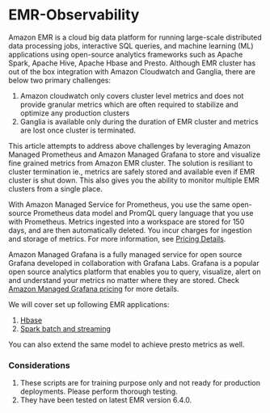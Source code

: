 # EMR-Observability

Amazon EMR is a cloud big data platform for running large-scale distributed data processing jobs, interactive SQL queries, and machine learning (ML) applications using open-source analytics frameworks such as Apache Spark, Apache Hive, Apache Hbase and Presto. Although EMR cluster has out of the box integration with Amazon Cloudwatch and Ganglia, there are below two primary challenges:
1. Amazon cloudwatch only covers cluster level metrics and does not provide granular metrics which are often required to stabilize and optimize any production clusters
2. Ganglia is available only during the duration of EMR cluster and metrics are lost once cluster is terminated. 

This article attempts to address above challenges by leveraging Amazon Managed Prometheus and Amazon Managed Grafana to store and visualize fine grained metrics from Amazon EMR cluster. The solution is resiliant to cluster termination ie., metrics are safely stored and available even if EMR cluster is shut down. This also gives you the ability to monitor multiple EMR clusters from a single place.  

With Amazon Managed Service for Prometheus, you use the same open-source Prometheus data model and PromQL query language that you use with Prometheus. Metrics ingested into a workspace are stored for 150 days, and are then automatically deleted. You incur charges for ingestion and storage of metrics. For more information, see [Pricing Details](https://aws.amazon.com/prometheus/pricing/). 

Amazon Managed Grafana is a fully managed service for open source Grafana developed in collaboration with Grafana Labs. Grafana is a popular open source analytics platform that enables you to query, visualize, alert on and understand your metrics no matter where they are stored. Check [Amazon Managed Grafana pricing](https://aws.amazon.com/grafana/pricing/) for more details. 

We will cover set up following EMR applications:
1. [Hbase](https://github.com/Anubhav02/EMR-Observability/tree/main/hbase_monitoring)
2. [Spark batch and streaming](https://github.com/Anubhav02/EMR-Observability/tree/main/spark_monitoring)

You can also extend the same model to achieve presto metrics as well. 

### Considerations
1. These scripts are for training purpose only and not ready for production deployments. Please perform thorough testing. 
2. They have been tested on latest EMR version 6.4.0. 






